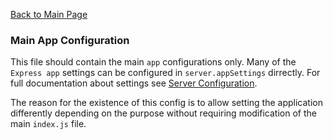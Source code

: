 [Back to Main Page](https://github.com/SorinGFS/webaccess#documentation)

### Main App Configuration

This file should contain the main `app` configurations only. Many of the `Express app` settings can be configured in `server.appSettings` dirrectly. For full documentation about settings see [Server Configuration](https://github.com/SorinGFS/webaccess/tree/master/config/servers).

The reason for the existence of this config is to allow setting the application differently depending on the purpose without requiring modification of the main `index.js` file.